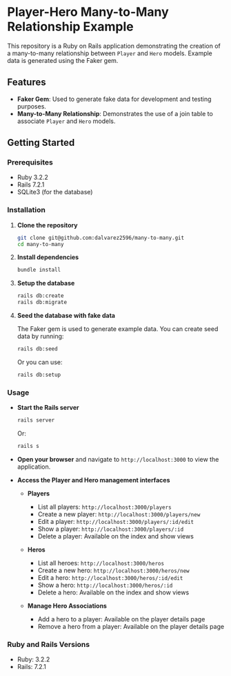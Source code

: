 # Player-Hero Many-to-Many Relationship Example

This repository is a Ruby on Rails application demonstrating the creation of a many-to-many relationship between `Player` and `Hero` models. Example data is generated using the Faker gem.

## Features

- **Faker Gem**: Used to generate fake data for development and testing purposes.
- **Many-to-Many Relationship**: Demonstrates the use of a join table to associate `Player` and `Hero` models.

## Getting Started

### Prerequisites

- Ruby 3.2.2
- Rails 7.2.1
- SQLite3 (for the database)

### Installation

1. **Clone the repository**

    ```sh
    git clone git@github.com:dalvarez2596/many-to-many.git
    cd many-to-many
    ```

2. **Install dependencies**

    ```sh
    bundle install
    ```

3. **Setup the database**

    ```sh
    rails db:create
    rails db:migrate
    ```

4. **Seed the database with fake data**

    The Faker gem is used to generate example data. You can create seed data by running:

    ```sh
    rails db:seed
    ```

    Or you can use:

    ```sh
    rails db:setup
    ```

### Usage

- **Start the Rails server**

    ```sh
    rails server
    ```

    Or:

    ```sh
    rails s
    ```

- **Open your browser** and navigate to `http://localhost:3000` to view the application.

- **Access the Player and Hero management interfaces**

    - **Players**
      - List all players: `http://localhost:3000/players`
      - Create a new player: `http://localhost:3000/players/new`
      - Edit a player: `http://localhost:3000/players/:id/edit`
      - Show a player: `http://localhost:3000/players/:id`
      - Delete a player: Available on the index and show views

    - **Heros**
      - List all heroes: `http://localhost:3000/heros`
      - Create a new hero: `http://localhost:3000/heros/new`
      - Edit a hero: `http://localhost:3000/heros/:id/edit`
      - Show a hero: `http://localhost:3000/heros/:id`
      - Delete a hero: Available on the index and show views

    - **Manage Hero Associations**
      - Add a hero to a player: Available on the player details page
      - Remove a hero from a player: Available on the player details page

### Ruby and Rails Versions

- Ruby: 3.2.2
- Rails: 7.2.1
